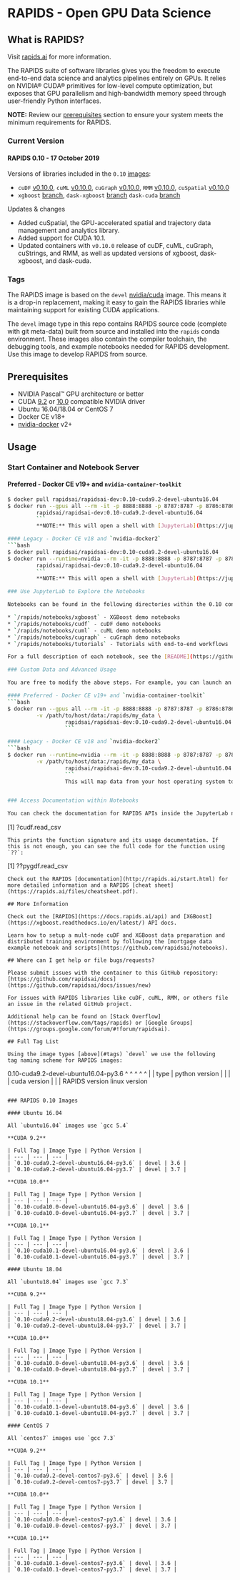 # RAPIDS - Open GPU Data Science

## What is RAPIDS?

Visit [rapids.ai](http://rapids.ai) for more information.

The RAPIDS suite of software libraries gives you the freedom to execute end-to-end data science and analytics pipelines entirely on GPUs. It relies on NVIDIA® CUDA® primitives for low-level compute optimization, but exposes that GPU parallelism and high-bandwidth memory speed through user-friendly Python interfaces.

**NOTE:** Review our [prerequisites](#prerequisites) section to ensure your system meets the minimum requirements for RAPIDS.

### Current Version

#### RAPIDS 0.10 - 17 October 2019

Versions of libraries included in the `0.10` [images](#rapids-10-images):
- `cuDF` [v0.10.0](https://github.com/rapidsai/cudf/tree/v0.10.0), `cuML` [v0.10.0](https://github.com/rapidsai/cuml/tree/v0.10.0), `cuGraph` [v0.10.0](https://github.com/rapidsai/cugraph/tree/v0.10.0), `RMM` [v0.10.0](https://github.com/rapidsai/RMM/tree/v0.10.0), `cuSpatial` [v0.10.0](https://github.com/rapidsai/cuspatial/tree/v0.10.0)
- `xgboost` [branch](https://github.com/rapidsai/xgboost/tree/rapids-0.10-release), `dask-xgboost` [branch](https://github.com/rapidsai/dask-xgboost/tree/dask-cudf) `dask-cuda` [branch](https://github.com/rapidsai/dask-cuda/tree/branch-0.10)

Updates & changes
- Added cuSpatial, the GPU-accelerated spatial and trajectory data management and analytics library.
- Added support for CUDA 10.1.
- Updated containers with `v0.10.0` release of cuDF, cuML, cuGraph, cuStrings, and RMM, as well as updated versions of xgboost, dask-xgboost, and dask-cuda.


### Tags

The RAPIDS image is based on the `devel` [nvidia/cuda](https://hub.docker.com/r/nvidia/cuda) image. This means it is a drop-in replacement, making it easy to gain the RAPIDS libraries while maintaining support for existing CUDA applications.

The `devel` image type in this repo contains RAPIDS source code (complete with git meta-data) built from source and installed into the `rapids` conda environment. These images also contain the compiler toolchain, the debugging tools, and example notebooks needed for RAPIDS development.<br/>Use this image to develop RAPIDS from source.


## Prerequisites

* NVIDIA Pascal™ GPU architecture or better
* CUDA [9.2](https://developer.nvidia.com/cuda-92-download-archive) or [10.0](https://developer.nvidia.com/cuda-downloads) compatible NVIDIA driver
* Ubuntu 16.04/18.04 or CentOS 7
* Docker CE v18+
* [nvidia-docker](https://github.com/nvidia/nvidia-docker/wiki/Installation-(version-2.0)) v2+

## Usage

### Start Container and Notebook Server

#### Preferred - Docker CE v19+ and `nvidia-container-toolkit`
```bash
$ docker pull rapidsai/rapidsai-dev:0.10-cuda9.2-devel-ubuntu16.04
$ docker run --gpus all --rm -it -p 8888:8888 -p 8787:8787 -p 8786:8786 \
         rapidsai/rapidsai-dev:0.10-cuda9.2-devel-ubuntu16.04
         ```
         **NOTE:** This will open a shell with [JupyterLab](https://jupyterlab.readthedocs.io/en/stable/) running in the background on port 8888 on your host machine.

#### Legacy - Docker CE v18 and `nvidia-docker2`
```bash
$ docker pull rapidsai/rapidsai-dev:0.10-cuda9.2-devel-ubuntu16.04
$ docker run --runtime=nvidia --rm -it -p 8888:8888 -p 8787:8787 -p 8786:8786 \
         rapidsai/rapidsai-dev:0.10-cuda9.2-devel-ubuntu16.04
         ```
         **NOTE:** This will open a shell with [JupyterLab](https://jupyterlab.readthedocs.io/en/stable/) running in the background on port 8888 on your host machine.

### Use JupyterLab to Explore the Notebooks

Notebooks can be found in the following directories within the 0.10 container:

* `/rapids/notebooks/xgboost` - XGBoost demo notebooks
* `/rapids/notebooks/cudf` - cuDF demo notebooks
* `/rapids/notebooks/cuml` - cuML demo notebooks
* `/rapids/notebooks/cugraph` - cuGraph demo notebooks
* `/rapids/notebooks/tutorials` - Tutorials with end-to-end workflows

For a full description of each notebook, see the [README](https://github.com/rapidsai/notebooks/blob/branch-0.9/README.md) in the notebooks repository.

### Custom Data and Advanced Usage

You are free to modify the above steps. For example, you can launch an interactive session with your own data:

#### Preferred - Docker CE v19+ and `nvidia-container-toolkit`
```bash
$ docker run --gpus all --rm -it -p 8888:8888 -p 8787:8787 -p 8786:8786 \
         -v /path/to/host/data:/rapids/my_data \
                  rapidsai/rapidsai-dev:0.10-cuda9.2-devel-ubuntu16.04
                  ```

#### Legacy - Docker CE v18 and `nvidia-docker2`
```bash
$ docker run --runtime=nvidia --rm -it -p 8888:8888 -p 8787:8787 -p 8786:8786 \
         -v /path/to/host/data:/rapids/my_data \
                  rapidsai/rapidsai-dev:0.10-cuda9.2-devel-ubuntu16.04
                  ```
                  This will map data from your host operating system to the container OS in the `/rapids/my_data` directory. You may need to modify the provided notebooks for the new data paths.


### Access Documentation within Notebooks

You can check the documentation for RAPIDS APIs inside the JupyterLab notebook using a `?` command, like this:
```
[1] ?cudf.read_csv
```
This prints the function signature and its usage documentation. If this is not enough, you can see the full code for the function using `??`:
```
[1] ??pygdf.read_csv
```
Check out the RAPIDS [documentation](http://rapids.ai/start.html) for more detailed information and a RAPIDS [cheat sheet](https://rapids.ai/files/cheatsheet.pdf).

## More Information

Check out the [RAPIDS](https://docs.rapids.ai/api) and [XGBoost](https://xgboost.readthedocs.io/en/latest/) API docs.

Learn how to setup a mult-node cuDF and XGBoost data preparation and distributed training environment by following the [mortgage data example notebook and scripts](https://github.com/rapidsai/notebooks).

## Where can I get help or file bugs/requests?

Please submit issues with the container to this GitHub repository: [https://github.com/rapidsai/docs](https://github.com/rapidsai/docs/issues/new)

For issues with RAPIDS libraries like cuDF, cuML, RMM, or others file an issue in the related GitHub project.

Additional help can be found on [Stack Overflow](https://stackoverflow.com/tags/rapids) or [Google Groups](https://groups.google.com/forum/#!forum/rapidsai).

## Full Tag List

Using the image types [above](#tags) `devel` we use the following
tag naming scheme for RAPIDS images:

```
0.10-cuda9.2-devel-ubuntu16.04-py3.6
^        ^    ^        ^          ^
|        |    type     |          python version
|        |             |
|        cuda version  |
|                      |
RAPIDS version         linux version
```

### RAPIDS 0.10 Images

#### Ubuntu 16.04

All `ubuntu16.04` images use `gcc 5.4`

**CUDA 9.2**

| Full Tag | Image Type | Python Version |
| --- | --- | --- |
| `0.10-cuda9.2-devel-ubuntu16.04-py3.6` | devel | 3.6 |
| `0.10-cuda9.2-devel-ubuntu16.04-py3.7` | devel | 3.7 |

**CUDA 10.0**

| Full Tag | Image Type | Python Version |
| --- | --- | --- |
| `0.10-cuda10.0-devel-ubuntu16.04-py3.6` | devel | 3.6 |
| `0.10-cuda10.0-devel-ubuntu16.04-py3.7` | devel | 3.7 |

**CUDA 10.1**

| Full Tag | Image Type | Python Version |
| --- | --- | --- |
| `0.10-cuda10.1-devel-ubuntu16.04-py3.6` | devel | 3.6 |
| `0.10-cuda10.1-devel-ubuntu16.04-py3.7` | devel | 3.7 |

#### Ubuntu 18.04

All `ubuntu18.04` images use `gcc 7.3`

**CUDA 9.2**

| Full Tag | Image Type | Python Version |
| --- | --- | --- |
| `0.10-cuda9.2-devel-ubuntu18.04-py3.6` | devel | 3.6 |
| `0.10-cuda9.2-devel-ubuntu18.04-py3.7` | devel | 3.7 |

**CUDA 10.0**

| Full Tag | Image Type | Python Version |
| --- | --- | --- |
| `0.10-cuda10.0-devel-ubuntu18.04-py3.6` | devel | 3.6 |
| `0.10-cuda10.0-devel-ubuntu18.04-py3.7` | devel | 3.7 |

**CUDA 10.1**

| Full Tag | Image Type | Python Version |
| --- | --- | --- |
| `0.10-cuda10.1-devel-ubuntu18.04-py3.6` | devel | 3.6 |
| `0.10-cuda10.1-devel-ubuntu18.04-py3.7` | devel | 3.7 |

#### CentOS 7

All `centos7` images use `gcc 7.3`

**CUDA 9.2**

| Full Tag | Image Type | Python Version |
| --- | --- | --- |
| `0.10-cuda9.2-devel-centos7-py3.6` | devel | 3.6 |
| `0.10-cuda9.2-devel-centos7-py3.7` | devel | 3.7 |

**CUDA 10.0**

| Full Tag | Image Type | Python Version |
| --- | --- | --- |
| `0.10-cuda10.0-devel-centos7-py3.6` | devel | 3.6 |
| `0.10-cuda10.0-devel-centos7-py3.7` | devel | 3.7 |

**CUDA 10.1**

| Full Tag | Image Type | Python Version |
| --- | --- | --- |
| `0.10-cuda10.1-devel-centos7-py3.6` | devel | 3.6 |
| `0.10-cuda10.1-devel-centos7-py3.7` | devel | 3.7 |
